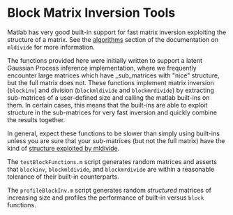 Block Matrix Inversion Tools
============================

Matlab has very good built-in support for fast matrix inversion exploiting the structure of a matrix. See the [algorithms](https://www.mathworks.com/help/matlab/ref/mldivide.html#bt4jslc-6) section of the documentation on `mldivide` for more information.

The functions provided here were initially written to support a latent Gaussian Process inference implementation, where we frequently encounter large matrices which have _sub_matrices with "nice" structure, but the full matrix does not. These functions implement matrix inversion (`blockinv`) and division (`blockmldivide` and `blockmrdivide`) by extracting sub-matrices of a user-defined size and calling the matlab built-ins on them. In certain cases, this means that the built-ins are able to exploit structure in the sub-matrices for very fast inversion and quickly combine the results together.

In general, expect these functions to be slower than simply using built-ins unless you are sure that your sub-matrices (but not the full matrix) have the kind of [structure exploited by mldivide](https://www.mathworks.com/help/matlab/ref/mldivide.html#bt4jslc-6).

The `testBlockFunctions.m` script generates random matrices and asserts that `blockinv`, `blockmldivide`, and `blockmrdivide` are within a reasonable tolerance of their built-in counterparts.

The `profileBlockInv.m` script generates random *structured* matrices of increasing size and profiles the performance of built-in versus `block` functions.
